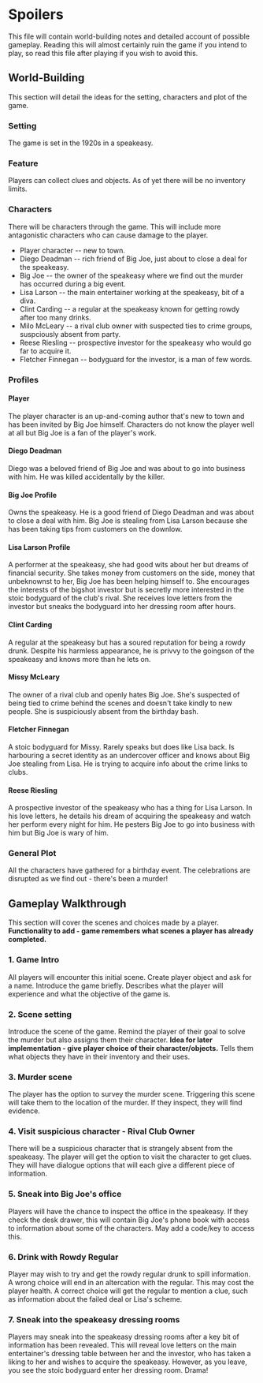 # Spoilers
This file will contain world-building notes and detailed account of possible gameplay. Reading this will almost certainly ruin the game if you intend to play, so read this file after playing if you wish to avoid this.

## World-Building
This section will detail the ideas for the setting, characters and plot of the game.
### Setting
The game is set in the 1920s in a speakeasy. 
### Feature
Players can collect clues and objects. As of yet there will be no inventory limits.
### Characters
There will be characters through the game. This will include more antagonistic characters who can cause damage to the player.
- Player character -- new to town.
- Diego Deadman -- rich friend of Big Joe, just about to close a deal for the speakeasy.
- Big Joe -- the owner of the speakeasy where we find out the murder has occurred during a big event.
- Lisa Larson -- the main entertainer working at the speakeasy, bit of a diva.
- Clint Carding -- a regular at the speakeasy known for getting rowdy after too many drinks.
- Milo McLeary -- a rival club owner with suspected ties to crime groups, suspciously absent from party.
- Reese Riesling -- prospective investor for the speakeasy who would go far to acquire it.
- Fletcher Finnegan -- bodyguard for the investor, is a man of few words.
### Profiles
#### Player
The player character is an up-and-coming author that's new to town and has been invited by Big Joe himself. Characters do not know the player well at all but Big Joe is a fan of the player's work.
#### Diego Deadman
Diego was a beloved friend of Big Joe and was about to go into business with him. He was killed accidentally by the killer. 
#### Big Joe Profile
Owns the speakeasy. He is a good friend of Diego Deadman and was about to close a deal with him. Big Joe is stealing from Lisa Larson because she has been taking tips from customers on the downlow. 
#### Lisa Larson Profile
A performer at the speakeasy, she had good wits about her but dreams of financial security. She takes money from customers on the side, money that unbeknownst to her, Big Joe has been helping himself to. She encourages the interests of the bigshot investor but is secretly more interested in the stoic bodyguard of the club's rival. She receives love letters from the investor but sneaks the bodyguard into her dressing room after hours.
#### Clint Carding
A regular at the speakeasy but has a soured reputation for being a rowdy drunk. Despite his harmless appearance, he is privvy to the goingson of the speakeasy and knows more than he lets on.
#### Missy McLeary
The owner of a rival club and openly hates Big Joe. She's suspected of being tied to crime behind the scenes and doesn't take kindly to new people. She is suspiciously absent from the birthday bash.
#### Fletcher Finnegan
A stoic bodyguard for Missy. Rarely speaks but does like Lisa back. Is harbouring a secret identity as an undercover officer and knows about Big Joe stealing from Lisa. He is trying to acquire info about the crime links to clubs.
#### Reese Riesling
A prospective investor of the speakeasy who has a thing for Lisa Larson. In his love letters, he details his dream of acquiring the speakeasy and watch her perform every night for him. He pesters Big Joe to go into business with him but Big Joe is wary of him.
### General Plot
All the characters have gathered for a birthday event. The celebrations are disrupted as we find out - there's been a murder! 

## Gameplay Walkthrough
This section will cover the scenes and choices made by a player.
**Functionality to add - game remembers what scenes a player has already completed.**
### 1. Game Intro
All players will encounter this initial scene.
Create player object and ask for a name. Introduce the game briefly. Describes what the player will experience and what the objective of the game is. 
### 2. Scene setting
Introduce the scene of the game. Remind the player of their goal to solve the murder but also assigns them their character. 
**Idea for later implementation - give player choice of their character/objects.**
Tells them what objects they have in their inventory and their uses. 
### 3. Murder scene
The player has the option to survey the murder scene. Triggering this scene will take them to the location of the murder. If they inspect, they will find evidence. 
### 4. Visit suspicious character - Rival Club Owner
There will be a suspicious character that is strangely absent from the speakeasy. The player will get the option to visit the character to get clues. They will have dialogue options that will each give a different piece of information.
### 5. Sneak into Big Joe's office
Players will have the chance to inspect the office in the speakeasy. If they check the desk drawer, this will contain Big Joe's phone book with access to information about some of the characters. May add a code/key to access this. 
### 6. Drink with Rowdy Regular
Player may wish to try and get the rowdy regular drunk to spill information. A wrong choice will end in an altercation with the regular. This may cost the player health. A correct choice will get the regular to mention a clue, such as information about the failed deal or Lisa's scheme.
### 7. Sneak into the speakeasy dressing rooms
Players may sneak into the speakeasy dressing rooms after a key bit of information has been revealed. This will reveal love letters on the main entertainer's dressing table between her and the investor, who has taken a liking to her and wishes to acquire the speakeasy. However, as you leave, you see the stoic bodyguard enter her dressing room. Drama!